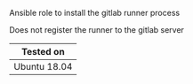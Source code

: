 Ansible role to install the gitlab runner process

Does not register the runner to the gitlab server

| Tested on    |
| ------------ |
| Ubuntu 18.04 |
